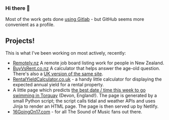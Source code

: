 ### Hi there 👋

Most of the work gets done [using Gitlab](https://gitlab.com/byzantine) - but GitHub seems more convenient as a profile.

## Projects!

This is what I've been working on most actively, recently:

* [Remotely.nz](Remotely.nz?utm_source=github&utm_medium=profile) A remote job board listing work for people in New Zealand.
* [BuyVsRent.co.nz](https://buyvsrent.co.nz) A calculator that helps answer the age-old question.  There's also a [UK version of the same site](https://buyvsrent.co.uk).
* [RentalYieldCalculator.co.uk](https://rentalyieldcalculator.co.uk?utm_source=github&utm_medium=profile) - a handy little calculator for displaying the expected annual yield for a rental property.
* A little page which predicts [the best date / time this week to go swimming in Torquay](https://torquaytide.co.uk/) (Devon, England!).  The page is generated by a small Python script; the script calls tidal and weather APIs and uses Jinja to render an HTML page.  The page is then served up by Netlify.
* [16GoingOn17.com](https://16goingon17.com?utm_source=github&utm_medium=profile) - for all The Sound of Music fans out there.

<!--
**byzantime/byzantime** is a ✨ _special_ ✨ repository because its `README.md` (this file) appears on your GitHub profile.

Here are some ideas to get you started:

- 🔭 I’m currently working on ...
- 🌱 I’m currently learning ...
- 👯 I’m looking to collaborate on ...
- 🤔 I’m looking for help with ...
- 💬 Ask me about ...
- 📫 How to reach me: ...
- 😄 Pronouns: ...
- ⚡ Fun fact: ...
-->
